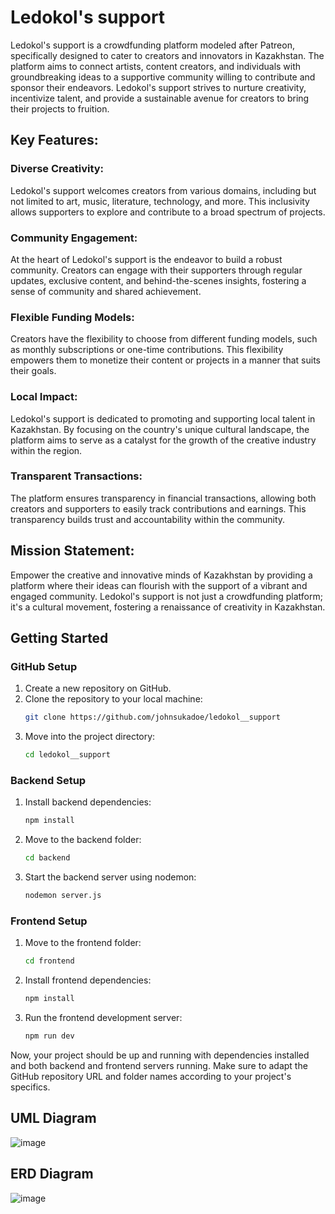 # Ledokol's support

Ledokol's support is a crowdfunding platform modeled after Patreon, specifically designed to cater to creators and innovators in Kazakhstan. The platform aims to connect artists, content creators, and individuals with groundbreaking ideas to a supportive community willing to contribute and sponsor their endeavors. Ledokol's support strives to nurture creativity, incentivize talent, and provide a sustainable avenue for creators to bring their projects to fruition.

## Key Features:

### Diverse Creativity:
Ledokol's support welcomes creators from various domains, including but not limited to art, music, literature, technology, and more. This inclusivity allows supporters to explore and contribute to a broad spectrum of projects.

### Community Engagement: 
At the heart of Ledokol's support is the endeavor to build a robust community. Creators can engage with their supporters through regular updates, exclusive content, and behind-the-scenes insights, fostering a sense of community and shared achievement.

### Flexible Funding Models: 
Creators have the flexibility to choose from different funding models, such as monthly subscriptions or one-time contributions. This flexibility empowers them to monetize their content or projects in a manner that suits their goals.

### Local Impact: 
Ledokol's support is dedicated to promoting and supporting local talent in Kazakhstan. By focusing on the country's unique cultural landscape, the platform aims to serve as a catalyst for the growth of the creative industry within the region.

### Transparent Transactions: 
The platform ensures transparency in financial transactions, allowing both creators and supporters to easily track contributions and earnings. This transparency builds trust and accountability within the community.

## Mission Statement:

Empower the creative and innovative minds of Kazakhstan by providing a platform where their ideas can flourish with the support of a vibrant and engaged community. Ledokol's support is not just a crowdfunding platform; it's a cultural movement, fostering a renaissance of creativity in Kazakhstan.


## Getting Started

### GitHub Setup

1. Create a new repository on GitHub.
2. Clone the repository to your local machine:
    ```bash
    git clone https://github.com/johnsukadoe/ledokol__support
    ```
3. Move into the project directory:
    ```bash
    cd ledokol__support
    ```

### Backend Setup

1. Install backend dependencies:
    ```bash
    npm install
    ```
2. Move to the backend folder:
    ```bash
    cd backend
    ```
3. Start the backend server using nodemon:
    ```bash
    nodemon server.js
    ```

### Frontend Setup

1. Move to the frontend folder:
    ```bash
    cd frontend
    ```
2. Install frontend dependencies:
    ```bash
    npm install
    ```
3. Run the frontend development server:
    ```bash
    npm run dev
    ```

Now, your project should be up and running with dependencies installed and both backend and frontend servers running. Make sure to adapt the GitHub repository URL and folder names according to your project's specifics.


## UML Diagram 
![image](https://github.com/johnsukadoe/ledokol__support/assets/116514476/2c476250-2c0e-4211-8a9c-e6acef088378)
## ERD Diagram
![image](https://github.com/johnsukadoe/ledokol__support/assets/116514476/4ec35eb0-4f28-4fc4-a90f-1ebcaea93f17)


